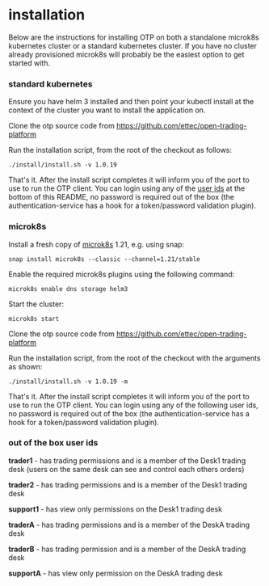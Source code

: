 # installation

Below are the instructions for installing OTP on both a standalone microk8s kubernetes cluster or a standard kubernetes cluster.  If you have no cluster already provisioned microk8s will probably be the easiest option to get started with.

### standard kubernetes

Ensure you have helm 3 installed and then point your kubectl install at the context of the cluster you want to install the application on.

Clone the otp source code from https://github.com/ettec/open-trading-platform

Run the installation script, from the root of the checkout as follows:

`./install/install.sh -v 1.0.19 `

That's it.  After the install script completes it will inform you of the port to use to run the OTP client.  You can login using any of the [user ids](#userids) at the bottom of this README, no password is required out of the box (the authentication-service has a hook for a token/password validation plugin).  

### microk8s

Install a fresh copy of [microk8s](https://microk8s.io/) 1.21, e.g. using snap:

`snap install microk8s --classic --channel=1.21/stable`

Enable the required microk8s plugins using the following command:

`microk8s enable dns storage helm3`

Start the cluster:

`microk8s start`

Clone the otp source code from https://github.com/ettec/open-trading-platform

Run the installation script, from the root of the checkout with the arguments as shown:

`./install/install.sh -v 1.0.19 -m `

That's it.  After the install script completes it will inform you of the port to use to run the OTP client.  You can login using any of the following user ids, no password is required out of the box (the authentication-service has a hook for a token/password validation plugin). 

### out of the box user ids <a name="userids"></a>

**trader1** - has trading permissions and is a member of the Desk1 trading desk (users on the same desk can see and control each others orders)

**trader2** - has trading permissions and is a member of the Desk1 trading desk

**support1** - has view only permissions on the Desk1 trading desk

**traderA** - has trading permissions and is a member of the DeskA trading desk

**traderB** - has trading permission and is  a member of the DeskA trading desk

**supportA** - has view only permission on the DeskA trading desk 





